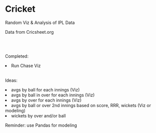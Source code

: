 # Cricket
Random Viz &amp; Analysis of IPL Data

Data from Cricsheet.org

<br>
<br>

Completed:
<li> Run Chase Viz

<br>
<br>

Ideas: 
<li> avgs by ball for each innings (Viz) 
<li> avgs by ball in over for each innings (Viz) 
<li> avgs by over for each innings (Viz) 
<li> avgs by ball or over 2nd innings based on score, RRR, wickets (Viz or modeling) 
<li> wickets by over and/or ball


Reminder: use Pandas for modeling
